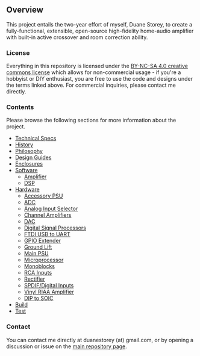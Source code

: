 ## Overview

This project entails the two-year effort of myself, Duane Storey, to create a fully-functional, extensible, open-source high-fidelity home-audio amplifier with built-in active crossover and room correction ability. 

### License 

Everything in this repository is licensed under the [BY-NC-SA 4.0 creative commons license](https://creativecommons.org/licenses/by-nc-sa/4.0/) which allows for non-commercial usage - if you're a hobbyist or DIY enthusiast, you are free to use the code and designs under the terms linked above. For commercial inquiries, please contact me directly.

### Contents

Please browse the following sections for more information about the project.

- [Technical Specs](specs.md)
- [History](history.md)
- [Philosophy](philosophy.md)
- [Design Guides](design-guides.md)
- [Enclosures](enclosures.md)
- [Software](software.md)
    - [Amplifier](software-amp.md)
    - [DSP](software-dsp.md)
- [Hardware](hardware.md)
    - [Accessory PSU](hardware/dual-psu.md)
    - [ADC](hardware/adc.md)
    - [Analog Input Selector](hardware/input-sel.md)
    - [Channel Amplifiers](hardware/lm3886.md)
    - [DAC](hardware/dac.md)
    - [Digital Signal Processors](hardware/dsp.md)
    - [FTDI USB to UART](hardware/ftdi.md)
    - [GPIO Extender](hardware/gpio-extend.md)
    - [Ground Lift](hardware/lift.md)
    - [Main PSU](hardware/psu.md)
    - [Microprocessor](hardware/uproc.md)
    - [Monoblocks](hardware/mono.md)
    - [RCA Inputs](hardware/inputs.md)
    - [Rectifier](hardware/rectifier.md)
    - [SPDIF/Digital Inputs](hardware/spdif.md)
    - [Vinyl RIAA Amplifier](hardware/vinyl.md)
    - [DIP to SOIC](hardware/soic.md)
- [Build](build.md)
- [Test](test.md)

### Contact

You can contact me directly at duanestorey (at) gmail.com, or by opening a discussion or issue on the [main repository page](https://github.com/duanestorey/hifi-amp). 